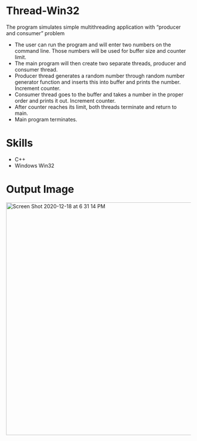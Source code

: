 # Thread-Win32

The program simulates simple multithreading application with “producer and consumer” problem

* The user can run the program and will enter two numbers on the command line. Those numbers will be used for buffer size and counter limit.
* The main program will then create two separate threads, producer and consumer thread.
* Producer thread generates a random number through random number generator function and inserts this into buffer and prints the number. Increment counter.
* Consumer thread goes to the buffer and takes a number in the proper order and prints it out. Increment counter.
* After counter reaches its limit, both threads terminate and return to main.
* Main program terminates.

# Skills
* C++
* Windows Win32

# Output Image
<img width="635" alt="Screen Shot 2020-12-18 at 6 31 14 PM" src="https://user-images.githubusercontent.com/34990882/102673023-88a34780-4160-11eb-97a0-665d236dcc47.png">

